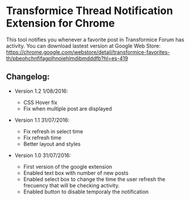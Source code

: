 Transformice Thread Notification Extension for Chrome
=====================================================

This tool notifies you whenever a favorite post in Transformice Forum has activity. You can download lastest version at Google Web Store: 
https://chrome.google.com/webstore/detail/transformice-favorites-th/pbeohchnfifagplhnoiehlmdibmdddfb?hl=es-419

Changelog:
----------
 - Version 1.2 1/08/2016:
	 - CSS Hover fix
	 - Fix when multiple post are displayed

	 
 - Version 1.1 31/07/2016:
	 - Fix refresh in select time 
	 - Fix refresh time
	 - Better layout and styles

	 
 - Version 1.0 31/07/2016:
	 - First version of the google extension
	 - Enabled text box with number of new posts
	 - Enabled select box to change the time the user refresh the frecuency that will be checking activity.
	 - Enabled button to disable temporaly the notification
